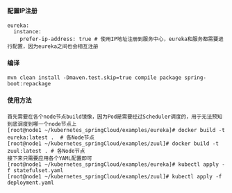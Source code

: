 #### 配置IP注册
    eureka:
      instance:
        prefer-ip-address: true # 使用IP地址注册到服务中心，eureka和服务都需要进行配置，因为eureka之间也会相互注册

#### 编译
    mvn clean install -Dmaven.test.skip=true compile package spring-boot:repackage

#### 使用方法
	首先需要在各个node节点build镜像，因为Pod是需要经过Scheduler调度的，用于无法预知到底调度到哪一个node节点上
	[root@node1 ~/kubernetes_springCloud/examples/eureka]# docker build -t eureka:latest .  # 各Node节点
	[root@node1 ~/kubernetes_springCloud/examples/zuul]# docker build -t zuul:latest . # 各Node节点
	接下来只需要应用各个YAML配置即可
	[root@node1 ~/kubernetes_springCloud/examples/eureka]# kubectl apply -f statefulset.yaml
	[root@node1 ~/kubernetes_springCloud/examples/zuul]# kubectl apply -f deployment.yaml